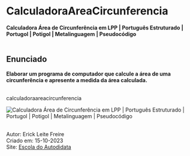 # CalculadoraAreaCircunferencia

**Calculadora Área de Circunferência em LPP | Português Estruturado | Portugol | Potigol | Metalinguagem | Pseudocódigo**<br><br>

## Enunciado

**Elaborar um programa de computador que calcule a área de uma circunferência e apresente a medida da área calculada.**<br><br>

calculadoraareacircunferencia

![Calculadora Área de Circunferência em LPP | Português Estruturado | Portugol | Potigol | Metalinguagem | Pseudocódigo](calcularaareacircunferencia.jpg) <br><br>

Autor: Erick Leite Freire<br>
Criado em: 15-10-2023<br>
Site: [Escola do Autodidata](https://www.escoladoautodidata.com.br)<br>
